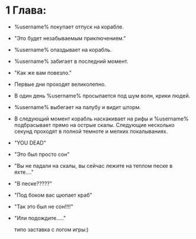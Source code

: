 # 1 Глава: 
+ %username% покупает отпуск на корабле.
+ "Это будет незабываемым приключением." 
+ %username% опаздывает на корабль.
+ %username% забигает в последний момент.
+ "Как же вам повезло."
+ Первые дни проходят великолепно.
+ В один день %username% просыпается под шум волн, крики людей.
+ %username% выбегает на палубу и видит шторм.
+ В следующий момент корабль наскакивает на рифы и %username% подбрасывает прямо на острые скалы.
 Следующие несколько секунд проходят в полной темноте и мелких покалываниях.
+ "YOU DEAD"
+ "Это был просто сон"
+ "Вы не падали на скалы, вы сейчас лежите на теплом песке в яхте...."
+ "В песке?????"
+ "Под боком вас щюпает краб"
+ "Так это был не сон!!!!"
+ "Или подождите....."

     типо заставка с логом игры:)
